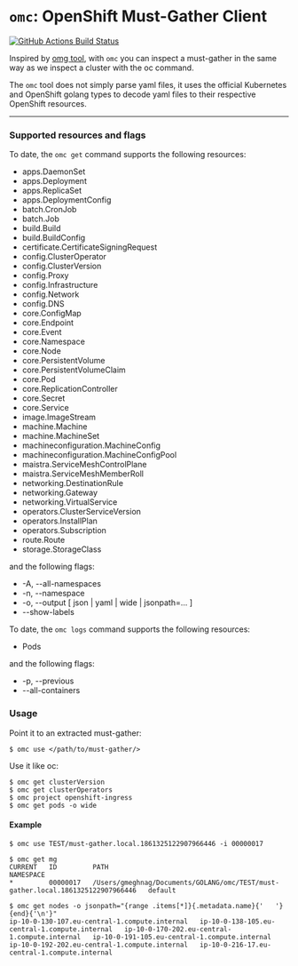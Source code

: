 # `omc`: OpenShift Must-Gather Client

[![GitHub Actions Build Status](https://github.com/gmeghnag/omc/workflows/main.yml/badge.svg)](https://github.com/gmeghnag/omc/actions?query=workflow%3ACI)

Inspired by [omg tool](https://github.com/kxr/o-must-gather), with `omc` you can inspect a must-gather in the same way as we inspect a cluster with the oc command.

The `omc` tool does not simply parse yaml files, it uses the official Kubernetes and OpenShift golang types to decode yaml files to their respective OpenShift resources.

---
### Supported resources and flags

To date, the `omc get` command supports the following resources:

- apps.DaemonSet
- apps.Deployment
- apps.ReplicaSet
- apps.DeploymentConfig
- batch.CronJob
- batch.Job
- build.Build
- build.BuildConfig
- certificate.CertificateSigningRequest
- config.ClusterOperator
- config.ClusterVersion
- config.Proxy
- config.Infrastructure
- config.Network
- config.DNS
- core.ConfigMap
- core.Endpoint
- core.Event
- core.Namespace
- core.Node
- core.PersistentVolume
- core.PersistentVolumeClaim
- core.Pod
- core.ReplicationController
- core.Secret
- core.Service
- image.ImageStream
- machine.Machine
- machine.MachineSet
- machineconfiguration.MachineConfig
- machineconfiguration.MachineConfigPool
- maistra.ServiceMeshControlPlane
- maistra.ServiceMeshMemberRoll
- networking.DestinationRule
- networking.Gateway
- networking.VirtualService
- operators.ClusterServiceVersion
- operators.InstallPlan
- operators.Subscription
- route.Route
- storage.StorageClass

and the following flags:
- -A, --all-namespaces
- -n, --namespace
- -o, --output [ json | yaml | wide | jsonpath=... ]
- --show-labels

To date, the `omc logs` command supports the following resources:

- Pods

and the following flags:
- -p, --previous
- --all-containers

### Usage
Point it to an extracted must-gather:
```
$ omc use </path/to/must-gather/>
```
Use it like oc:
```
$ omc get clusterVersion
$ omc get clusterOperators
$ omc project openshift-ingress
$ omc get pods -o wide
```
#### Example
```  
$ omc use TEST/must-gather.local.1861325122907966446 -i 00000017

$ omc get mg                                                    
CURRENT   ID         PATH                                                                              NAMESPACE   
*         00000017   /Users/gmeghnag/Documents/GOLANG/omc/TEST/must-gather.local.1861325122907966446   default 

$ omc get nodes -o jsonpath="{range .items[*]}{.metadata.name}{'   '}{end}{'\n'}"
ip-10-0-130-107.eu-central-1.compute.internal   ip-10-0-138-105.eu-central-1.compute.internal   ip-10-0-170-202.eu-central-1.compute.internal   ip-10-0-191-105.eu-central-1.compute.internal   ip-10-0-192-202.eu-central-1.compute.internal   ip-10-0-216-17.eu-central-1.compute.internal
```
